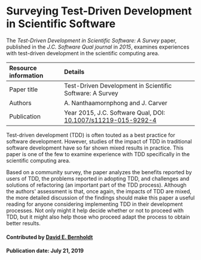 # Surveying Test-Driven Development in Scientific Software

The *Test-Driven Development in Scientific Software: A Survey* paper, published in the *J.C. Software Qual  journal* in *2015*, examines experiences with test-driven development in the scientific computing area.   

Resource information | Details
:--- | :--- 
Paper title  | Test-Driven Development in Scientific Software: A Survey
Authors | A. Nanthaamornphong and J. Carver
Publication | Year  2015, J.C. Software Qual, DOI: [10.1007/s11219-015-9292-4](http://dx.doi.org/10.1007/s11219-015-9292-4)


Test-driven development (TDD) is often touted as a best practice for software development.  However, studies of the impact of TDD in traditional software development have so far shown mixed results in practice.  This paper is one of the few to examine experience with TDD specifically in the scientific computing area.  

Based on a community survey, the paper analyzes the benefits reported by users of TDD, the problems reported in adopting TDD, and challenges and solutions of refactoring (an important part of the TDD process).  Although the authors' assessment is that, once again, the impacts of TDD are mixed, the more detailed discussion of the findings should make this paper a useful reading for anyone considering implementing TDD in their development processes.  Not only might it help decide whether or not to proceed with TDD, but it might also help those who proceed adapt the process to obtain better results.

#### Contributed by [David E. Bernholdt](https://github.com/bernhold)

#### Publication date: July 21, 2019

<!---
Publish: yes
Categories: reliability
Topics: testing, reliability, reproducibility
Tags: paper
Level: 2
Prerequisites: defaults
Aggregate: none
--->
